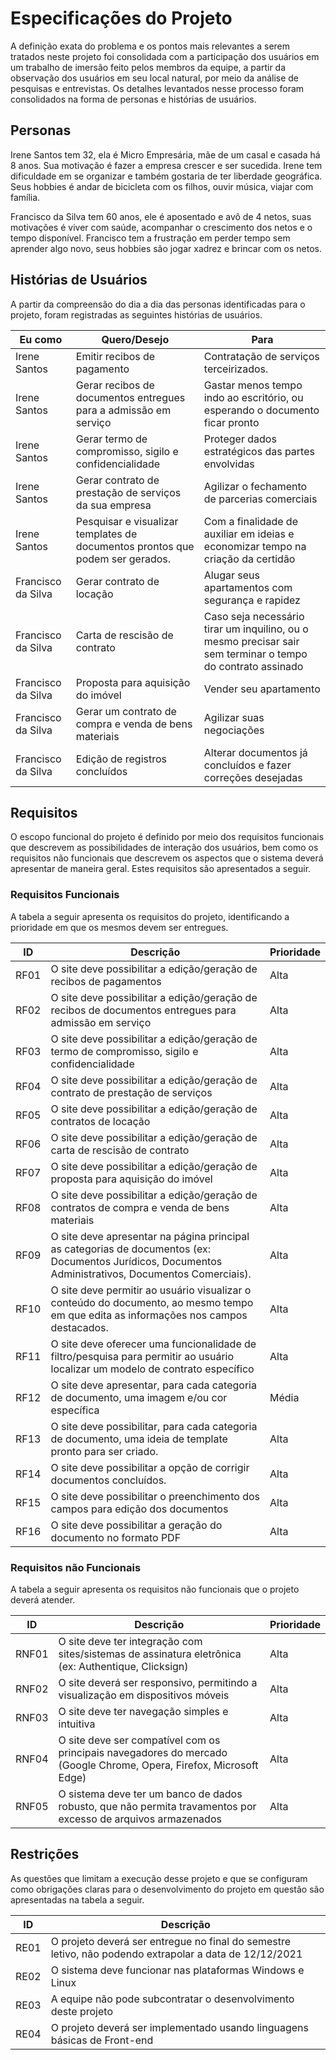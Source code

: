 # Especificações do Projeto

A definição exata do problema e os pontos mais relevantes a serem tratados neste projeto foi consolidada com a participação dos usuários em um trabalho de imersão feito pelos membros da equipe, a partir da observação dos usuários em seu local natural, por meio da análise de pesquisas e entrevistas. Os detalhes levantados nesse processo foram consolidados na forma de personas e histórias de usuários.

## Personas

Irene Santos tem 32, ela é Micro Empresária, mãe de um casal e casada há 8 anos. Sua motivação é fazer a empresa crescer e ser sucedida. Irene tem dificuldade em se organizar e também gostaria de ter liberdade geográfica. Seus hobbies é andar de bicicleta com os filhos, ouvir música, viajar com família. 

Francisco da Silva tem 60 anos, ele é aposentado e avô de 4 netos, suas motivações é viver com saúde, acompanhar o crescimento dos netos e o tempo disponível. Francisco tem a frustração em perder tempo sem aprender algo novo, seus hobbies são jogar xadrez e brincar com os netos. 

## Histórias de Usuários

A partir da compreensão do dia a dia das personas identificadas para o projeto, foram registradas as seguintes histórias de usuários.

Eu como | Quero/Desejo | Para |
--- | --- | --- | 
Irene Santos | Emitir recibos de pagamento | Contratação de serviços terceirizados.| 
Irene Santos | Gerar recibos de documentos entregues para a admissão em serviço | Gastar menos tempo indo ao escritório, ou esperando o documento ficar pronto |
Irene Santos | Gerar termo de compromisso, sigilo e confidencialidade | Proteger dados estratégicos das partes envolvidas | 
Irene Santos | Gerar contrato de prestação de serviços da sua empresa | Agilizar o fechamento de parcerias comerciais | 
Irene Santos | Pesquisar e visualizar templates de documentos prontos que podem ser gerados.| Com a finalidade de auxiliar em ideias e economizar tempo na criação da certidão |
Francisco da Silva | Gerar contrato de locação | Alugar seus apartamentos com segurança e rapidez | 
Francisco da Silva | Carta de rescisão de contrato | Caso seja necessário tirar um inquilino, ou o mesmo precisar sair sem terminar o tempo do contrato assinado |
Francisco da Silva | Proposta para aquisição do imóvel | Vender seu apartamento | 
Francisco da Silva | Gerar um contrato de compra e venda de bens materiais | Agilizar suas negociações | 
Francisco da Silva | Edição de registros concluídos| Alterar documentos já concluídos e fazer correções desejadas |

## Requisitos

O escopo funcional do projeto é definido por meio dos requisitos funcionais que descrevem as possibilidades de interação dos usuários, bem como os requisitos não funcionais que descrevem os aspectos que o sistema deverá apresentar de maneira geral. Estes requisitos são apresentados a seguir.

### Requisitos Funcionais

A tabela a seguir apresenta os requisitos do projeto, identificando a prioridade em que os mesmos devem ser entregues. 

ID | Descrição | Prioridade |
--- | --- | --- | 
RF01|O site deve possibilitar a edição/geração de recibos de pagamentos | Alta | 
RF02|O site deve possibilitar a edição/geração de recibos de documentos entregues para admissão em serviço | Alta | 
RF03|O site deve possibilitar a edição/geração de termo de compromisso, sigilo e confidencialidade | Alta |
RF04|O site deve possibilitar a edição/geração de contrato de prestação de serviços | Alta |
RF05|O site deve possibilitar a edição/geração de contratos de locação | Alta |
RF06|O site deve possibilitar a edição/geração de carta de rescisão de contrato | Alta | 
RF07|O site deve possibilitar a edição/geração de proposta para aquisição do imóvel | Alta | 
RF08|O site deve possibilitar a edição/geração de contratos de compra e venda de bens materiais | Alta | 
RF09|O site deve apresentar na página principal as categorias de documentos (ex: Documentos Jurídicos, Documentos Administrativos, Documentos Comerciais). | Alta | 
RF10|O site deve permitir ao usuário visualizar o conteúdo do documento, ao mesmo tempo em que edita as informações nos campos destacados. | Alta | 
RF11|O site deve oferecer uma funcionalidade de filtro/pesquisa para permitir ao usuário localizar um modelo de contrato específico  | Alta | 
RF12|O site deve apresentar, para cada categoria de documento, uma imagem e/ou cor específica |Média| 
RF13|O site deve possibilitar, para cada categoria de documento, uma ideia de template pronto para ser criado.|Alta|
RF14|O site deve possibilitar a opção de corrigir documentos concluídos. |Alta| 
RF15|O site deve possibilitar o preenchimento dos campos para edição dos documentos |Alta|
RF16|O site deve possibilitar a geração do documento no formato PDF |Alta|
### Requisitos não Funcionais

A tabela a seguir apresenta os requisitos não funcionais que o projeto deverá atender.

ID | Descrição | Prioridade |
--- | --- | --- | 
RNF01 | O site deve ter integração com sites/sistemas de assinatura eletrônica (ex: Authentique, Clicksign) | Alta | 
RNF02 | O site deverá ser responsivo, permitindo a visualização em dispositivos móveis | Alta | 
RNF03 | O site deve ter navegação simples e intuitiva | Alta | 
RNF04 | O site deve ser compatível com os principais navegadores do mercado (Google Chrome, Opera, Firefox, Microsoft Edge) | Alta | 
RNF05 | O sistema deve ter um banco de dados robusto, que não permita travamentos por excesso de arquivos armazenados | Alta | 

## Restrições

As questões que limitam a execução desse projeto e que se configuram como obrigações claras para o desenvolvimento do projeto em questão são apresentadas na tabela a seguir.

ID | Descrição |
--- | --- |
RE01 | O projeto deverá ser entregue no final do semestre letivo, não podendo extrapolar a data de 12/12/2021 | 
RE02 | O sistema deve funcionar nas plataformas Windows e Linux |
RE03 | A equipe não pode subcontratar o desenvolvimento deste projeto | 
RE04 | O projeto deverá ser implementado usando linguagens básicas de Front-end | 
